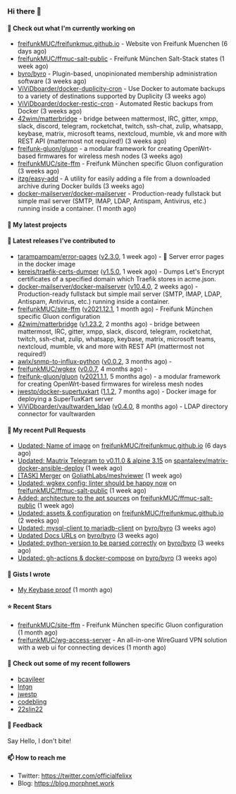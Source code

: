 ### Hi there 👋

#### 👷 Check out what I'm currently working on

- [freifunkMUC/freifunkmuc.github.io](https://github.com/freifunkMUC/freifunkmuc.github.io) - Website von Freifunk Muenchen (6 days ago)
- [freifunkMUC/ffmuc-salt-public](https://github.com/freifunkMUC/ffmuc-salt-public) - Freifunk München Salt-Stack states (1 week ago)
- [byro/byro](https://github.com/byro/byro) - Plugin-based, unopinionated membership administration software (3 weeks ago)
- [ViViDboarder/docker-duplicity-cron](https://github.com/ViViDboarder/docker-duplicity-cron) - Use Docker to automate backups to a variety of destinations supported by Duplicity (3 weeks ago)
- [ViViDboarder/docker-restic-cron](https://github.com/ViViDboarder/docker-restic-cron) - Automated Restic backups from Docker (3 weeks ago)
- [42wim/matterbridge](https://github.com/42wim/matterbridge) - bridge between mattermost, IRC, gitter, xmpp, slack, discord, telegram, rocketchat, twitch, ssh-chat, zulip, whatsapp, keybase, matrix, microsoft teams, nextcloud, mumble, vk and more with REST API (mattermost not required!) (3 weeks ago)
- [freifunk-gluon/gluon](https://github.com/freifunk-gluon/gluon) - a modular framework for creating OpenWrt-based firmwares for wireless mesh nodes (3 weeks ago)
- [freifunkMUC/site-ffm](https://github.com/freifunkMUC/site-ffm) - Freifunk München specific Gluon configuration (3 weeks ago)
- [itzg/easy-add](https://github.com/itzg/easy-add) - A utility for easily adding a file from a downloaded archive during Docker builds (3 weeks ago)
- [docker-mailserver/docker-mailserver](https://github.com/docker-mailserver/docker-mailserver) - Production-ready fullstack but simple mail server (SMTP, IMAP, LDAP, Antispam, Antivirus, etc.) running inside a container. (1 month ago)

#### 🌱 My latest projects


#### 🔭 Latest releases I've contributed to

- [tarampampam/error-pages](https://github.com/tarampampam/error-pages) ([v2.3.0](https://github.com/tarampampam/error-pages/releases/tag/v2.3.0), 1 week ago) - :construction: Server error pages in the docker image
- [kereis/traefik-certs-dumper](https://github.com/kereis/traefik-certs-dumper) ([v1.5.0](https://github.com/kereis/traefik-certs-dumper/releases/tag/v1.5.0), 1 week ago) - Dumps Let&#39;s Encrypt certificates of a specified domain which Traefik stores in acme.json.
- [docker-mailserver/docker-mailserver](https://github.com/docker-mailserver/docker-mailserver) ([v10.4.0](https://github.com/docker-mailserver/docker-mailserver/releases/tag/v10.4.0), 2 weeks ago) - Production-ready fullstack but simple mail server (SMTP, IMAP, LDAP, Antispam, Antivirus, etc.) running inside a container.
- [freifunkMUC/site-ffm](https://github.com/freifunkMUC/site-ffm) ([v2021.12.1](https://github.com/freifunkMUC/site-ffm/releases/tag/v2021.12.1), 1 month ago) - Freifunk München specific Gluon configuration
- [42wim/matterbridge](https://github.com/42wim/matterbridge) ([v1.23.2](https://github.com/42wim/matterbridge/releases/tag/v1.23.2), 2 months ago) - bridge between mattermost, IRC, gitter, xmpp, slack, discord, telegram, rocketchat, twitch, ssh-chat, zulip, whatsapp, keybase, matrix, microsoft teams, nextcloud, mumble, vk and more with REST API (mattermost not required!)
- [awlx/snmp-to-influx-python](https://github.com/awlx/snmp-to-influx-python) ([v0.0.2](https://github.com/awlx/snmp-to-influx-python/releases/tag/v0.0.2), 3 months ago) - 
- [freifunkMUC/wgkex](https://github.com/freifunkMUC/wgkex) ([v0.0.7](https://github.com/freifunkMUC/wgkex/releases/tag/v0.0.7), 4 months ago) - 
- [freifunk-gluon/gluon](https://github.com/freifunk-gluon/gluon) ([v2021.1.1](https://github.com/freifunk-gluon/gluon/releases/tag/v2021.1.1), 5 months ago) - a modular framework for creating OpenWrt-based firmwares for wireless mesh nodes
- [jwestp/docker-supertuxkart](https://github.com/jwestp/docker-supertuxkart) ([1.1.2](https://github.com/jwestp/docker-supertuxkart/releases/tag/1.1.2), 7 months ago) - Docker image for deploying a SuperTuxKart server
- [ViViDboarder/vaultwarden_ldap](https://github.com/ViViDboarder/vaultwarden_ldap) ([v0.4.0](https://github.com/ViViDboarder/vaultwarden_ldap/releases/tag/v0.4.0), 8 months ago) - LDAP directory connector for vaultwarden

#### 🔨 My recent Pull Requests

- [Updated: Name of image](https://github.com/freifunkMUC/freifunkmuc.github.io/pull/300) on [freifunkMUC/freifunkmuc.github.io](https://github.com/freifunkMUC/freifunkmuc.github.io) (6 days ago)
- [Updated: Mautrix Telegram to v0.11.0 &amp; alpine 3.15](https://github.com/spantaleev/matrix-docker-ansible-deploy/pull/1507) on [spantaleev/matrix-docker-ansible-deploy](https://github.com/spantaleev/matrix-docker-ansible-deploy) (1 week ago)
- [[TASK] Merger](https://github.com/GoliathLabs/meshviewer/pull/1) on [GoliathLabs/meshviewer](https://github.com/GoliathLabs/meshviewer) (1 week ago)
- [Updated: wgkex config; linter should be happy now](https://github.com/freifunkMUC/ffmuc-salt-public/pull/74) on [freifunkMUC/ffmuc-salt-public](https://github.com/freifunkMUC/ffmuc-salt-public) (1 week ago)
- [Added: architecture to the apt sources](https://github.com/freifunkMUC/ffmuc-salt-public/pull/73) on [freifunkMUC/ffmuc-salt-public](https://github.com/freifunkMUC/ffmuc-salt-public) (1 week ago)
- [Updated: assets &amp; configuration](https://github.com/freifunkMUC/freifunkmuc.github.io/pull/298) on [freifunkMUC/freifunkmuc.github.io](https://github.com/freifunkMUC/freifunkmuc.github.io) (2 weeks ago)
- [Updated: mysql-client to mariadb-client](https://github.com/byro/byro/pull/233) on [byro/byro](https://github.com/byro/byro) (3 weeks ago)
- [Updated Docs URLs](https://github.com/byro/byro/pull/232) on [byro/byro](https://github.com/byro/byro) (3 weeks ago)
- [Updated: python-version to be parsed correctly](https://github.com/byro/byro/pull/231) on [byro/byro](https://github.com/byro/byro) (3 weeks ago)
- [Updated: gh-actions &amp; docker-compose](https://github.com/byro/byro/pull/230) on [byro/byro](https://github.com/byro/byro) (3 weeks ago)

#### 📓 Gists I wrote

- [My Keybase proof](https://gist.github.com/69863960a08efeb03ad576ccaf93d880) (1 month ago)

#### ⭐ Recent Stars

- [freifunkMUC/site-ffm](https://github.com/freifunkMUC/site-ffm) - Freifunk München specific Gluon configuration (1 month ago)
- [freifunkMUC/wg-access-server](https://github.com/freifunkMUC/wg-access-server) - An all-in-one WireGuard VPN solution with a web ui for connecting devices (1 month ago)

#### 👯 Check out some of my recent followers

- [bcavileer](https://github.com/bcavileer)
- [lntgn](https://github.com/lntgn)
- [jwestp](https://github.com/jwestp)
- [codebling](https://github.com/codebling)
- [22slin22](https://github.com/22slin22)

#### 💬 Feedback

Say Hello, I don't bite!

#### 📫 How to reach me

- Twitter: https://twitter.com/officialfelixx
- Blog: https://blog.morphnet.work